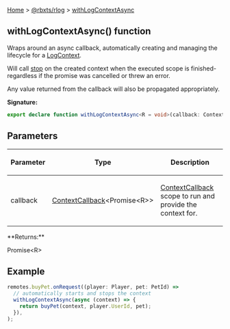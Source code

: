 [Home](./index.md) &gt; [@rbxts/rlog](./rlog.md) &gt; [withLogContextAsync](./rlog.withlogcontextasync_1.md)

## withLogContextAsync() function

Wraps around an async callback, automatically creating and managing the lifecycle for a
[LogContext](./rlog.logcontext.md)<!-- -->.

Will call [stop](./rlog.logcontext.stop.md) on the created context when the executed scope is finished- regardless if
the promise was cancelled or threw an error.

Any value returned from the callback will also be propagated appropriately.

**Signature:**

```typescript
export declare function withLogContextAsync<R = void>(callback: ContextCallback<Promise<R>>): Promise<R>;
```

## Parameters

<table><thead><tr><th>

Parameter

</th><th>

Type

</th><th>

Description

</th></tr></thead>
<tbody><tr><td>

callback

</td><td>

[ContextCallback](./rlog.contextcallback.md)<!-- -->&lt;Promise&lt;R&gt;&gt;

</td><td>

[ContextCallback](./rlog.contextcallback.md) scope to run and provide the context for.

</td></tr>
</tbody></table>
**Returns:**

Promise&lt;R&gt;

## Example

```ts
remotes.buyPet.onRequest((player: Player, pet: PetId) =>
  // automatically starts and stops the context
  withLogContextAsync(async (context) => {
    return buyPet(context, player.UserId, pet);
  }),
);
```
